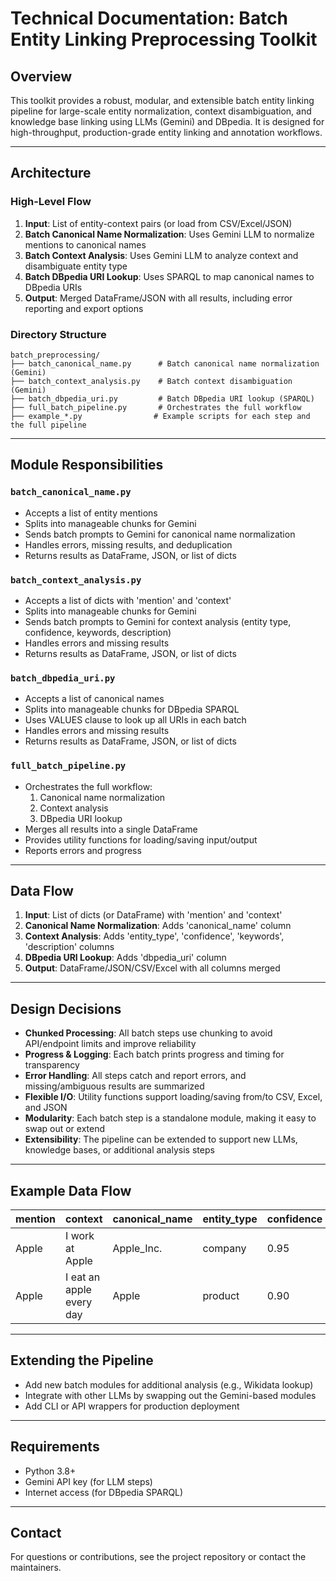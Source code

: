 # Technical Documentation: Batch Entity Linking Preprocessing Toolkit

## Overview
This toolkit provides a robust, modular, and extensible batch entity linking pipeline for large-scale entity normalization, context disambiguation, and knowledge base linking using LLMs (Gemini) and DBpedia. It is designed for high-throughput, production-grade entity linking and annotation workflows.

---

## Architecture

### High-Level Flow

1. **Input**: List of entity-context pairs (or load from CSV/Excel/JSON)
2. **Batch Canonical Name Normalization**: Uses Gemini LLM to normalize mentions to canonical names
3. **Batch Context Analysis**: Uses Gemini LLM to analyze context and disambiguate entity type
4. **Batch DBpedia URI Lookup**: Uses SPARQL to map canonical names to DBpedia URIs
5. **Output**: Merged DataFrame/JSON with all results, including error reporting and export options

### Directory Structure

```
batch_preprocessing/
├── batch_canonical_name.py      # Batch canonical name normalization (Gemini)
├── batch_context_analysis.py    # Batch context disambiguation (Gemini)
├── batch_dbpedia_uri.py         # Batch DBpedia URI lookup (SPARQL)
├── full_batch_pipeline.py       # Orchestrates the full workflow
├── example_*.py                # Example scripts for each step and the full pipeline
```

---

## Module Responsibilities

### `batch_canonical_name.py`
- Accepts a list of entity mentions
- Splits into manageable chunks for Gemini
- Sends batch prompts to Gemini for canonical name normalization
- Handles errors, missing results, and deduplication
- Returns results as DataFrame, JSON, or list of dicts

### `batch_context_analysis.py`
- Accepts a list of dicts with 'mention' and 'context'
- Splits into manageable chunks for Gemini
- Sends batch prompts to Gemini for context analysis (entity type, confidence, keywords, description)
- Handles errors and missing results
- Returns results as DataFrame, JSON, or list of dicts

### `batch_dbpedia_uri.py`
- Accepts a list of canonical names
- Splits into manageable chunks for DBpedia SPARQL
- Uses VALUES clause to look up all URIs in each batch
- Handles errors and missing results
- Returns results as DataFrame, JSON, or list of dicts

### `full_batch_pipeline.py`
- Orchestrates the full workflow:
  1. Canonical name normalization
  2. Context analysis
  3. DBpedia URI lookup
- Merges all results into a single DataFrame
- Provides utility functions for loading/saving input/output
- Reports errors and progress

---

## Data Flow

1. **Input**: List of dicts (or DataFrame) with 'mention' and 'context'
2. **Canonical Name Normalization**: Adds 'canonical_name' column
3. **Context Analysis**: Adds 'entity_type', 'confidence', 'keywords', 'description' columns
4. **DBpedia URI Lookup**: Adds 'dbpedia_uri' column
5. **Output**: DataFrame/JSON/CSV/Excel with all columns merged

---

## Design Decisions

- **Chunked Processing**: All batch steps use chunking to avoid API/endpoint limits and improve reliability
- **Progress & Logging**: Each batch prints progress and timing for transparency
- **Error Handling**: All steps catch and report errors, and missing/ambiguous results are summarized
- **Flexible I/O**: Utility functions support loading/saving from/to CSV, Excel, and JSON
- **Modularity**: Each batch step is a standalone module, making it easy to swap out or extend
- **Extensibility**: The pipeline can be extended to support new LLMs, knowledge bases, or additional analysis steps

---

## Example Data Flow

| mention   | context                        | canonical_name      | entity_type | confidence | keywords         | description                  | dbpedia_uri                        |
|-----------|-------------------------------|---------------------|-------------|------------|------------------|------------------------------|-------------------------------------|
| Apple     | I work at Apple               | Apple_Inc.          | company     | 0.95       | ["tech", ...]   | Apple Inc. the company       | http://dbpedia.org/resource/Apple_Inc. |
| Apple     | I eat an apple every day      | Apple               | product     | 0.90       | ["fruit", ...]   | The fruit apple              | http://dbpedia.org/resource/Apple   |

---

## Extending the Pipeline
- Add new batch modules for additional analysis (e.g., Wikidata lookup)
- Integrate with other LLMs by swapping out the Gemini-based modules
- Add CLI or API wrappers for production deployment

---

## Requirements
- Python 3.8+
- Gemini API key (for LLM steps)
- Internet access (for DBpedia SPARQL)

---

## Contact
For questions or contributions, see the project repository or contact the maintainers. 